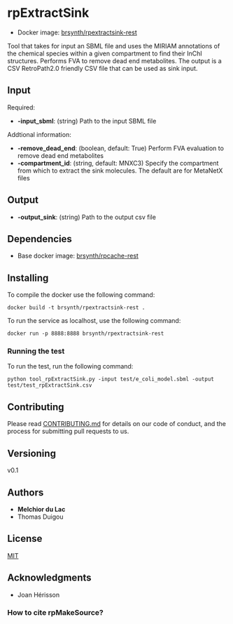 # rpExtractSink

* Docker image: [brsynth/rpextractsink-rest](https://hub.docker.com/r/brsynth/rpextractsink-rest)

Tool that takes for input an SBML file and uses the MIRIAM annotations of the chemical species within a given compartment to find their InChI structures. Performs FVA to remove dead end metabolites. The output is a CSV RetroPath2.0 friendly CSV file that can be used as sink input. 

## Input

Required:
* **-input_sbml**: (string) Path to the input SBML file

Addtional information:
* **-remove_dead_end**: (boolean, default: True) Perform FVA evaluation to remove dead end metabolites
* **-compartment_id**: (string, default: MNXC3) Specify the compartment from which to extract the sink molecules. The default are for MetaNetX files

## Output

* **-output_sink**: (string) Path to the output csv file

## Dependencies

* Base docker image: [brsynth/rpcache-rest](https://hub.docker.com/r/brsynth/rpcache-rest)

## Installing

To compile the docker use the following command:

```
docker build -t brsynth/rpextractsink-rest .
```

To run the service as localhost, use the following command:

```
docker run -p 8888:8888 brsynth/rpextractsink-rest
```

### Running the test

To run the test, run the following command:

```
python tool_rpExtractSink.py -input test/e_coli_model.sbml -output test/test_rpExtractSink.csv
```

## Contributing

Please read [CONTRIBUTING.md](https://gist.github.com/PurpleBooth/b24679402957c63ec426) for details on our code of conduct, and the process for submitting pull requests to us.

## Versioning

v0.1

## Authors

* **Melchior du Lac** 
* Thomas Duigou

## License

[MIT](https://github.com/Galaxy-SynBioCAD/rpExtractSink/blob/master/LICENSE)

## Acknowledgments

* Joan Hérisson

### How to cite rpMakeSource?

